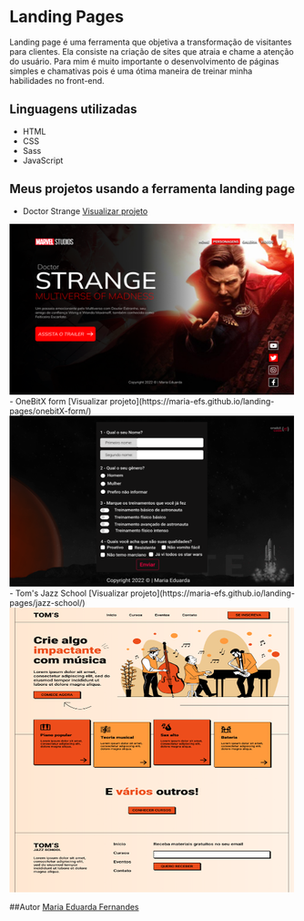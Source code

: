 # Landing Pages

Landing page é uma ferramenta que objetiva a transformação de visitantes para clientes. Ela consiste na criação de sites que atraia e chame a atenção do usuário.
Para mim é muito importante o desenvolvimento de páginas simples e chamativas pois é uma ótima maneira de treinar minha habilidades no front-end.

## Linguagens utilizadas
- HTML
- CSS
- Sass
- JavaScript

## Meus projetos usando a ferramenta landing page

- Doctor Strange
[Visualizar projeto](https://maria-efs.github.io/landing-pages/doctor-strange/)
<img src="./imgs/doctor-strange.png" alt="doctor-strange" width="500" height="300">
<br/>
- OneBitX form
[Visualizar projeto](https://maria-efs.github.io/landing-pages/onebitX-form/)
<img src="./imgs/onebitX.png" alt="OneBitX form" width="500" height="300">
<br/>
- Tom's Jazz School
[Visualizar projeto](https://maria-efs.github.io/landing-pages/jazz-school/)
<img src="./imgs/jazz-school.png" alt="Tom's Jazz School" width="500" height="500">

##Autor
[Maria Eduarda Fernandes](https://maria-efs.github.io/)
